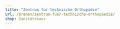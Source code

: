 ```yaml
---
title: "Zentrum für technische Orthopädie"
url: /bremen/zentrum-fuer-technische-orthopaedie/
shop: Sanitätshaus
---
```

